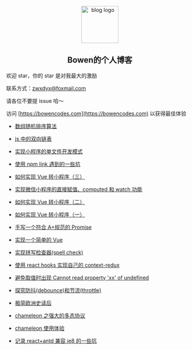 <p align="center"><a href="https://www.zhangwenxiang.cn" target="_blank" rel="noopener noreferrer"><img width="100" src="https://bowencodes.com/logo.svg" alt="blog logo"></a></p>

<h2 align="center">Bowen的个人博客</h2>

欢迎 star，你的 star 是对我最大的激励

联系方式：zwxdyx@foxmail.com

请各位不要提 issue 哈～

访问 [https://bowencodes.com](https://bowencodes.com) 以获得最佳体验


  - [数组随机排序算法](https://github.com/Bowen7/Blog/issues/19)

  - [js 中的双向链表](https://github.com/Bowen7/Blog/issues/18)

  - [实现小程序的单文件开发模式](https://github.com/Bowen7/Blog/issues/16)

  - [使用 npm link 遇到的一些坑](https://github.com/Bowen7/Blog/issues/15)

  - [如何实现 Vue 转小程序（三）](https://github.com/Bowen7/Blog/issues/14)

  - [实现微信小程序的直接赋值、computed 和 watch 功能](https://github.com/Bowen7/Blog/issues/13)

  - [如何实现 Vue 转小程序（二）](https://github.com/Bowen7/Blog/issues/12)

  - [如何实现 Vue 转小程序（一）](https://github.com/Bowen7/Blog/issues/11)

  - [手写一个符合 A+规范的 Promise](https://github.com/Bowen7/Blog/issues/10)

  - [实现一个简单的 Vue](https://github.com/Bowen7/Blog/issues/9)

  - [实现拼写检查器(spell check)](https://github.com/Bowen7/Blog/issues/8)

  - [使用 react hooks 实现自己的 context-redux](https://github.com/Bowen7/Blog/issues/7)

  - [避免取值时出现 Cannot read property &#39;xx&#39; of undefined](https://github.com/Bowen7/Blog/issues/6)

  - [探究防抖(debounce)和节流(throttle)](https://github.com/Bowen7/Blog/issues/5)

  - [极简欧洲史读后](https://github.com/Bowen7/Blog/issues/4)

  - [chameleon 之强大的多态协议](https://github.com/Bowen7/Blog/issues/3)

  - [chameleon 使用体验](https://github.com/Bowen7/Blog/issues/2)

  - [记录 react+antd 兼容 ie8 的一些坑](https://github.com/Bowen7/Blog/issues/1)

